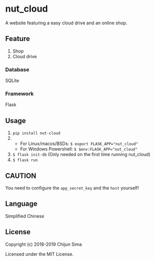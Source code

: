 # nut_cloud

A website featuring a easy cloud drive and an online shop.

## Feature

1. Shop
2. Cloud drive

### Database

SQLite

### Framework

Flask

## Usage

1. `pip install nut-cloud`
2. + For Linux/macos/BSDs: `$ export FLASK_APP="nut_cloud"`
   + For Windows Powershell: `$ $env:FLASK_APP="nut_cloud"`
3. `$ flask init-db` (Only needed on the first time running nut_cloud)
4. `$ flask run`

## CAUTION

You need to configure the `app_secret_key` and the `host` yourself!

## Language

Simplified Chinese

## License

Copyright (c) 2018-2019 Chijun Sima

Licensed under the MIT License.